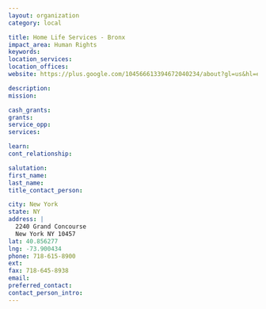 ```yaml
---
layout: organization
category: local

title: Home Life Services - Bronx
impact_area: Human Rights
keywords: 
location_services: 
location_offices: 
website: https://plus.google.com/104566613394672040234/about?gl=us&hl=en

description: 
mission: 

cash_grants: 
grants: 
service_opp: 
services: 

learn: 
cont_relationship: 

salutation: 
first_name: 
last_name: 
title_contact_person: 

city: New York
state: NY
address: |
  2240 Grand Concourse  
  New York NY 10457
lat: 40.856277
lng: -73.900434
phone: 718-615-8900
ext: 
fax: 718-645-8938
email: 
preferred_contact: 
contact_person_intro: 
---
```

